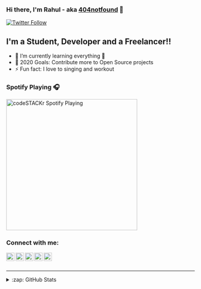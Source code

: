 ### Hi there, I'm Rahul - aka [404notfound][facebook] 👋

[![Twitter Follow](https://img.shields.io/twitter/follow/unknovvn_us3r?color=1DA1F2&logo=twitter&style=for-the-badge)](https://twitter.com/intent/follow?original_referer=https%3A%2F%2Fgithub.com%2F404notfound-3&screen_name=unknovvn_us3r)
<!-- [![Website](https://img.shields.io/website?label=404notfound.live&style=for-the-badge&url=https%3A%2F%2F404notfound.live)](https://404notfound.live) -->

## I'm a Student, Developer and a Freelancer!!

- 🌱 I’m currently learning everything 🤣
- 🥅 2020 Goals: Contribute more to Open Source projects
- ⚡ Fun fact: I love to singing and workout

### Spotify Playing 🎧

<img src="https://now-playing-codestackr.vercel.app/api/spotify-playing" alt="codeSTACKr Spotify Playing" width="350" />

### Connect with me:

[<img align="left" alt="Rahul's | Instagram" width="22px" src="https://cdn.jsdelivr.net/npm/simple-icons@v3/icons/facebook.svg" />][facebook]
[<img align="left" alt="Rahul's | Instagram" width="22px" src="https://cdn.jsdelivr.net/npm/simple-icons@v3/icons/instagram.svg" />][instagram]
[<img align="left" alt="Rahul's | Twitter" width="22px" src="https://cdn.jsdelivr.net/npm/simple-icons@v3/icons/twitter.svg" />][twitter]
[<img align="left" alt="Rahul's | LinkedIn" width="22px" src="https://cdn.jsdelivr.net/npm/simple-icons@v3/icons/linkedin.svg" />][linkedin]
[<img align="left" alt="Rahul's | Kaggle" width="22px" src="https://cdn.jsdelivr.net/npm/simple-icons@v3/icons/kaggle.svg" />][kaggle]

<br />
<br />

---

<details>
  <summary>:zap: GitHub Stats</summary>

  <img align="left" alt="Rahul's GitHub Stats" src="https://github-readme-stats.codestackr.vercel.app/api?username=404notfound-3&show_icons=true&hide_border=true" />

</details>

[twitter]: https://twitter.com/unknovvn_us3r
[instagram]: https://instagram.com/rahulmeena2269
[linkedin]: https://www.linkedin.com/in/404notfound3
[facebook]: https://facebook.com/404notfound.3
[kaggle]: https://www.kaggle.com/unknovvnuser